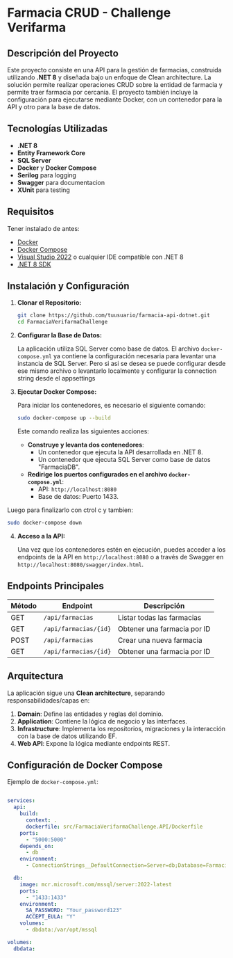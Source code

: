 # Farmacia CRUD - Challenge Verifarma

## Descripción del Proyecto

Este proyecto consiste en una API para la gestión de farmacias, construida utilizando **.NET 8** y diseñada bajo un enfoque de Clean architecture. La solución permite realizar operaciones CRUD sobre la entidad de farmacia y permite traer farmacia por cercania.
El proyecto también incluye la configuración para ejecutarse mediante Docker, con un contenedor para la API y otro para la base de datos.

## Tecnologías Utilizadas

- **.NET 8**
- **Entity Framework Core**
- **SQL Server**
- **Docker** y **Docker Compose**
- **Serilog** para logging
- **Swagger** para documentacion
- **XUnit** para testing

## Requisitos 

Tener instalado de antes:

- [Docker](https://www.docker.com/) 
- [Docker Compose](https://docs.docker.com/compose/)
- [Visual Studio 2022](https://visualstudio.microsoft.com/) o cualquier IDE compatible con .NET 8
- [.NET 8 SDK](https://dotnet.microsoft.com/)

## Instalación y Configuración

1. **Clonar el Repositorio:**

   ```bash
   git clone https://github.com/tuusuario/farmacia-api-dotnet.git
   cd FarmaciaVerifarmaChallenge
   ```

2. **Configurar la Base de Datos:**

   La aplicación utiliza SQL Server como base de datos. El archivo `docker-compose.yml` ya contiene la configuración necesaria para levantar una instancia de SQL Server. Pero si asi se desea se puede configurar desde ese mismo archivo o levantarlo localmente y configurar la connection string desde el appsettings

3. **Ejecutar Docker Compose:**

   Para iniciar los contenedores, es necesario el siguiente comando:

   ```bash
   sudo docker-compose up --build
   ```

   Este comando realiza las siguientes acciones:
   - **Construye y levanta dos contenedores**:
     - Un contenedor que ejecuta la API desarrollada en .NET 8.
     - Un contenedor que ejecuta SQL Server como base de datos "FarmaciaDB".
   - **Redirige los puertos configurados en el archivo `docker-compose.yml`**:
     - API: `http://localhost:8080`
     - Base de datos: Puerto 1433.
    
  Luego para finalizarlo con ctrol c y tambien:
  ```bash
  sudo docker-compose down
  ```

4. **Acceso a la API:**

   Una vez que los contenedores estén en ejecución, puedes acceder a los endpoints de la API en `http://localhost:8080` o a través de Swagger en `http://localhost:8080/swagger/index.html`.

## Endpoints Principales

| Método | Endpoint          | Descripción              |
|--------|-------------------|--------------------------|
| GET    | `/api/farmacias`  | Listar todas las farmacias |
| GET    | `/api/farmacias/{id}` | Obtener una farmacia por ID |
| POST   | `/api/farmacias`  | Crear una nueva farmacia |
| GET    | `/api/farmacias/{id}` | Obtener una farmacia por ID |

## Arquitectura

La aplicación sigue una **Clean architecture**, separando responsabilidades/capas en:

1. **Domain**: Define las entidades y reglas del dominio.
2. **Application**: Contiene la lógica de negocio y las interfaces.
3. **Infrastructure**: Implementa los repositorios, migraciones y la interacción con la base de datos utilizando EF.
4. **Web API**: Expone la lógica mediante endpoints REST.

## Configuración de Docker Compose

Ejemplo de `docker-compose.yml`:

```yaml

services:
  api:
    build:
      context: .
      dockerfile: src/FarmaciaVerifarmaChallenge.API/Dockerfile
    ports:
      - "5000:5000"
    depends_on:
      - db
    environment:
      - ConnectionStrings__DefaultConnection=Server=db;Database=FarmaciaDB;User=sa;Password=Your_password123;

  db:
    image: mcr.microsoft.com/mssql/server:2022-latest
    ports:
      - "1433:1433"
    environment:
      SA_PASSWORD: "Your_password123"
      ACCEPT_EULA: "Y"
    volumes:
      - dbdata:/var/opt/mssql

volumes:
  dbdata:
```

